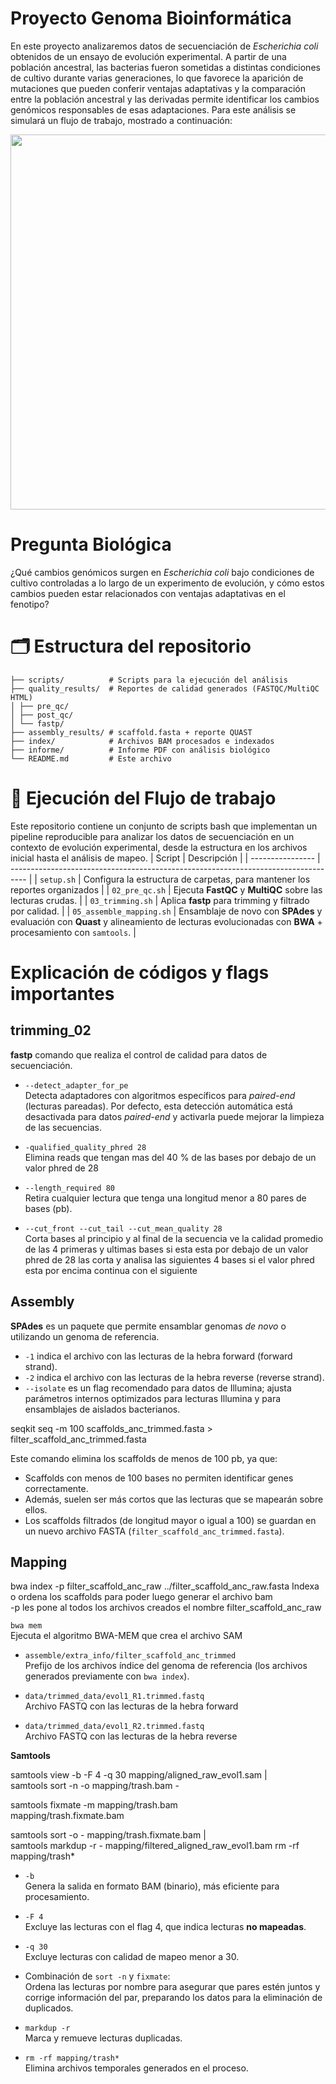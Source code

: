 # Proyecto Genoma Bioinformática
En este proyecto analizaremos datos de secuenciación de _Escherichia coli_ obtenidos de un ensayo de evolución experimental. A partir de una población ancestral, las bacterias fueron sometidas a distintas condiciones de cultivo durante varias generaciones, lo que favorece la aparición de mutaciones que pueden conferir ventajas adaptativas y la comparación entre la población ancestral y las derivadas permite identificar los cambios genómicos responsables de esas adaptaciones. Para este análisis se simulará un flujo de trabajo, mostrado a continuación:


<img src="https://github.com/user-attachments/assets/7449d4cb-1cd1-41a3-949a-95f2c5e8944f" width="600" />


# **Pregunta Biológica**
¿Qué cambios genómicos surgen en _Escherichia coli_ bajo condiciones de cultivo controladas a lo largo de un experimento de evolución, y cómo estos cambios pueden estar relacionados con ventajas adaptativas en el fenotipo?

# 🗂 Estructura del repositorio
```
├── scripts/          # Scripts para la ejecución del análisis
├── quality_results/  # Reportes de calidad generados (FASTQC/MultiQC HTML)
│ ├── pre_qc/
│ ├── post_qc/
│ └── fastp/
├── assembly_results/ # scaffold.fasta + reporte QUAST
├── index/            # Archivos BAM procesados e indexados
├── informe/          # Informe PDF con análisis biológico
└── README.md         # Este archivo
```

# 🚀 Ejecución del Flujo de trabajo 
Este repositorio contiene un conjunto de scripts bash que implementan un pipeline reproducible para analizar los datos de secuenciación en un contexto de evolución experimental, desde la estructura en los archivos inicial hasta el análisis de mapeo.
| Script           | Descripción                                                                        |
| ---------------- | ---------------------------------------------------------------------------------- |
| `setup.sh`    | Configura la estructura de carpetas, para mantener los reportes organizados        |
| `02_pre_qc.sh`       | Ejecuta **FastQC** y **MultiQC** sobre las lecturas crudas.                        |
| `03_trimming.sh` | Aplica **fastp** para trimming y filtrado por calidad.                             |
| `05_assemble_mapping.sh` | Ensamblaje de novo con **SPAdes** y evaluación con **Quast** y alineamiento de lecturas evolucionadas con **BWA** + procesamiento con `samtools`. |

# Explicación de códigos y flags importantes

## trimming_02

**fastp** comando que realiza el control de calidad para datos de secuenciación.

- `--detect_adapter_for_pe`  
  Detecta adaptadores con algoritmos específicos para *paired-end* (lecturas pareadas). Por defecto, esta detección automática está desactivada para datos *paired-end* y activarla puede mejorar la limpieza de las secuencias.

- `-qualified_quality_phred 28`  
  Elimina reads que tengan mas del 40 % de las bases por debajo de un valor phred de 28 

- `--length_required 80`  
  Retira cualquier lectura que tenga una longitud menor a 80 pares de bases (pb).

- `--cut_front --cut_tail --cut_mean_quality 28`  
  Corta bases al principio y al final de la secuencia ve la calidad promedio de las 4 primeras y ultimas bases si esta esta por debajo de un valor phred de 28 las corta y analisa las siguientes 4 bases si el valor phred esta por encima continua con el siguiente

## Assembly

**SPAdes** es un paquete que permite ensamblar genomas *de novo* o utilizando un genoma de referencia.

- `-1` indica el archivo con las lecturas de la hebra forward (forward strand).  
- `-2` indica el archivo con las lecturas de la hebra reverse (reverse strand).  
- `--isolate` es un flag recomendado para datos de Illumina; ajusta parámetros internos optimizados para lecturas Illumina y para ensamblajes de aislados bacterianos.

seqkit seq -m 100 scaffolds_anc_trimmed.fasta > filter_scaffold_anc_trimmed.fasta

Este comando elimina los scaffolds de menos de 100 pb, ya que:

- Scaffolds con menos de 100 bases no permiten identificar genes correctamente.
- Además, suelen ser más cortos que las lecturas que se mapearán sobre ellos.
- Los scaffolds filtrados (de longitud mayor o igual a 100) se guardan en un nuevo archivo FASTA (`filter_scaffold_anc_trimmed.fasta`).
  
## Mapping 

bwa index -p filter_scaffold_anc_raw ../filter_scaffold_anc_raw.fasta
Indexa o ordena los scaffolds para poder luego generar el archivo bam  
-p les pone al todos los archivos creados el nombre filter_scaffold_anc_raw 

 `bwa mem`  
  Ejecuta el algoritmo BWA-MEM que crea el archivo SAM 

- `assemble/extra_info/filter_scaffold_anc_trimmed`  
  Prefijo de los archivos índice del genoma de referencia (los archivos generados previamente con `bwa index`).

- `data/trimmed_data/evol1_R1.trimmed.fastq`  
  Archivo FASTQ con las lecturas de la hebra forward 

- `data/trimmed_data/evol1_R2.trimmed.fastq`  
  Archivo FASTQ con las lecturas de la hebra reverse 

**Samtools** 

samtools view -b -F 4 -q 30 mapping/aligned_raw_evol1.sam | \
samtools sort -n -o mapping/trash.bam -

samtools fixmate -m mapping/trash.bam \
mapping/trash.fixmate.bam

samtools sort -o - mapping/trash.fixmate.bam | \
samtools markdup -r - mapping/filtered_aligned_raw_evol1.bam
rm -rf mapping/trash* 


- `-b`  
  Genera la salida en formato BAM (binario), más eficiente para procesamiento.

- `-F 4`  
  Excluye las lecturas con el flag 4, que indica lecturas **no mapeadas**.

- `-q 30`  
  Excluye lecturas con calidad de mapeo menor a 30.

- Combinación de `sort -n` y `fixmate`:  
  Ordena las lecturas por nombre para asegurar que pares estén juntos y corrige información del par, preparando los datos para la eliminación de duplicados.

- `markdup -r`  
  Marca y remueve lecturas duplicadas.

- `rm -rf mapping/trash*`  
  Elimina archivos temporales generados en el proceso.
